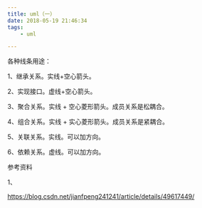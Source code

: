 ```yaml
---
title: uml（一）
date: 2018-05-19 21:46:34
tags:
	- uml

---
```




各种线条用途：

1、继承关系。实线+空心箭头。

2、实现接口。虚线+空心箭头。

3、聚合关系。实线 + 空心菱形箭头。成员关系是松耦合。

4、组合关系。实线 + 实心菱形箭头。成员关系是紧耦合。

5、关联关系。实线。可以加方向。

6、依赖关系。虚线。可以加方向。



参考资料

1、

https://blog.csdn.net/jianfpeng241241/article/details/49617449/

